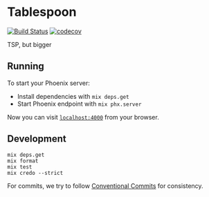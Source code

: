 # Tablespoon
[![Build Status](https://semaphoreci.com/api/v1/projects/f78f778a-9e50-4b36-8471-7c0051b258f5/2867827/shields_badge.svg)](https://semaphoreci.com/mbta/tablespoon) [![codecov](https://codecov.io/gh/mbta/tablespoon/branch/master/graph/badge.svg?token=bTJrKzIPVS)](https://codecov.io/gh/mbta/tablespoon)

TSP, but bigger

## Running

To start your Phoenix server:

  * Install dependencies with `mix deps.get`
  * Start Phoenix endpoint with `mix phx.server`

Now you can visit [`localhost:4000`](http://localhost:4000) from your browser.

## Development

```
mix deps.get
mix format
mix test
mix credo --strict
```

For commits, we try to follow [Conventional
Commits](https://www.conventionalcommits.org/) for consistency.
